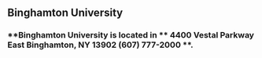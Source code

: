 ## Binghamton University
### **Binghamton University is located in ** 4400 Vestal Parkway East Binghamton, NY 13902 (607) 777-2000 **.
